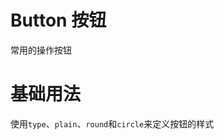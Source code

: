 # Button 按钮


常用的操作按钮


# 基础用法

使用`type`、`plain`、`round`和`circle`来定义按钮的样式

<demo src="./demos/basic.vue"></demo>